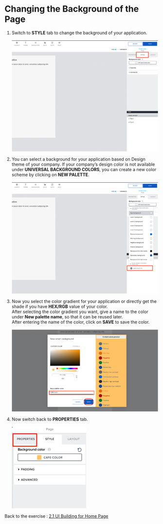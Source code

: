 # Changing the Background of the Page

 1. Switch to <b>STYLE</b> tab to change the background of your application.<br><br>
![Style](Images/01.png)


 2. You can select a background for your application based on Design theme of your company. If your company’s design color is not available under <b>UNIVERSAL BACKGROUND COLORS</b>, you can create a new color scheme by clicking on <b>NEW PALETTE</b>.<br><br>
 ![Pallet](Images/02.png)

 3. Now you select the color gradient for your application or directly get the shade if you have <b>HEX/RGB</b> value of your color.<br>
After selecting the color gradient you want, give a name to the color under <b>New palette name</b>, so that it can be reused later.<br>
After entering the name of the color, click on <b>SAVE</b> to save the color.<br><br>
 ![Color](Images/03.png)
 
 4. Now switch back to <b>PROPERTIES</b> tab.<br><br>
 ![Properties](Images/04.png)

 
 Back to the exercise : <a href= "https://github.com/SAP-samples/process-automation-enablement/tree/main/Workshops/LCNC_Roadshow/Build%20Apps/2%20Home%20Page/2_1%20UI%20Building/Readme.md"> 2.1 UI Building for Home Page</a>
